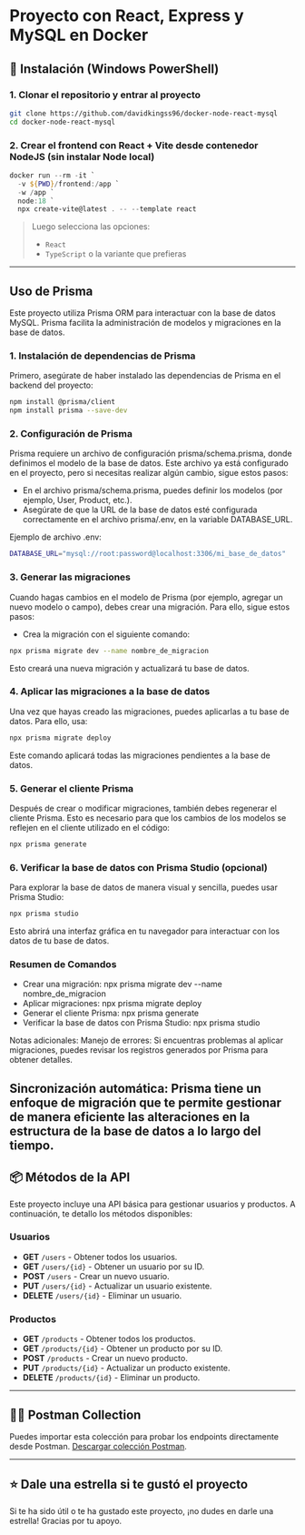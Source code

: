 
# Proyecto con React, Express y MySQL en Docker

## 🚀 Instalación (Windows PowerShell)

### 1. Clonar el repositorio y entrar al proyecto

```bash
git clone https://github.com/davidkingss96/docker-node-react-mysql
cd docker-node-react-mysql
```

### 2. Crear el frontend con React + Vite desde contenedor NodeJS (sin instalar Node local)

```powershell
docker run --rm -it `
  -v ${PWD}/frontend:/app `
  -w /app `
  node:18 `
  npx create-vite@latest . -- --template react
```

> Luego selecciona las opciones:
> - `React`
> - `TypeScript` o la variante que prefieras

---

## Uso de Prisma

Este proyecto utiliza Prisma ORM para interactuar con la base de datos MySQL. Prisma facilita la administración de modelos y migraciones en la base de datos.

### 1. Instalación de dependencias de Prisma

Primero, asegúrate de haber instalado las dependencias de Prisma en el backend del proyecto:

```bash
npm install @prisma/client
npm install prisma --save-dev
```

### 2. Configuración de Prisma

Prisma requiere un archivo de configuración prisma/schema.prisma, donde definimos el modelo de la base de datos. Este archivo ya está configurado en el proyecto, pero si necesitas realizar algún cambio, sigue estos pasos:

- En el archivo prisma/schema.prisma, puedes definir los modelos (por ejemplo, User, Product, etc.).
- Asegúrate de que la URL de la base de datos esté configurada correctamente en el archivo prisma/.env, en la variable DATABASE_URL.

Ejemplo de archivo .env:

```bash
DATABASE_URL="mysql://root:password@localhost:3306/mi_base_de_datos"
```

### 3. Generar las migraciones

Cuando hagas cambios en el modelo de Prisma (por ejemplo, agregar un nuevo modelo o campo), debes crear una migración. Para ello, sigue estos pasos:

- Crea la migración con el siguiente comando:

```bash
npx prisma migrate dev --name nombre_de_migracion
```
Esto creará una nueva migración y actualizará tu base de datos.

### 4. Aplicar las migraciones a la base de datos

Una vez que hayas creado las migraciones, puedes aplicarlas a tu base de datos. Para ello, usa:

```bash
npx prisma migrate deploy
```
Este comando aplicará todas las migraciones pendientes a la base de datos.

### 5. Generar el cliente Prisma

Después de crear o modificar migraciones, también debes regenerar el cliente Prisma. Esto es necesario para que los cambios de los modelos se reflejen en el cliente utilizado en el código:

```bash
npx prisma generate
```

### 6. Verificar la base de datos con Prisma Studio (opcional)

Para explorar la base de datos de manera visual y sencilla, puedes usar Prisma Studio:

```bash
npx prisma studio
```
Esto abrirá una interfaz gráfica en tu navegador para interactuar con los datos de tu base de datos.


### Resumen de Comandos
- Crear una migración: npx prisma migrate dev --name nombre_de_migracion
- Aplicar migraciones: npx prisma migrate deploy
- Generar el cliente Prisma: npx prisma generate
- Verificar la base de datos con Prisma Studio: npx prisma studio

Notas adicionales:
Manejo de errores: Si encuentras problemas al aplicar migraciones, puedes revisar los registros generados por Prisma para obtener detalles.

Sincronización automática: Prisma tiene un enfoque de migración que te permite gestionar de manera eficiente las alteraciones en la estructura de la base de datos a lo largo del tiempo.
---

## 📦 Métodos de la API

Este proyecto incluye una API básica para gestionar usuarios y productos. A continuación, te detallo los métodos disponibles:

### Usuarios
- **GET** `/users` - Obtener todos los usuarios.
- **GET** `/users/{id}` - Obtener un usuario por su ID.
- **POST** `/users` - Crear un nuevo usuario.
- **PUT** `/users/{id}` - Actualizar un usuario existente.
- **DELETE** `/users/{id}` - Eliminar un usuario.

### Productos
- **GET** `/products` - Obtener todos los productos.
- **GET** `/products/{id}` - Obtener un producto por su ID.
- **POST** `/products` - Crear un nuevo producto.
- **PUT** `/products/{id}` - Actualizar un producto existente.
- **DELETE** `/products/{id}` - Eliminar un producto.

---

## 🧑‍💻 Postman Collection

Puedes importar esta colección para probar los endpoints directamente desde Postman. [Descargar colección Postman](./postman_collection.json).

---

## ⭐ Dale una estrella si te gustó el proyecto

Si te ha sido útil o te ha gustado este proyecto, ¡no dudes en darle una estrella! Gracias por tu apoyo.

